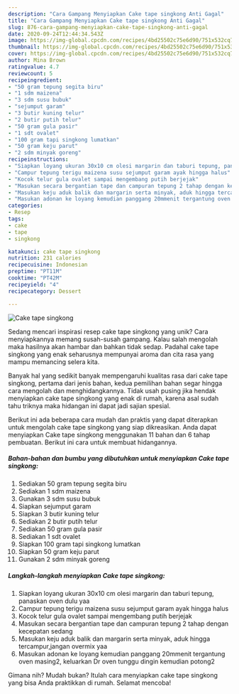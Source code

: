 ```yaml
---
description: "Cara Gampang Menyiapkan Cake tape singkong Anti Gagal"
title: "Cara Gampang Menyiapkan Cake tape singkong Anti Gagal"
slug: 876-cara-gampang-menyiapkan-cake-tape-singkong-anti-gagal
date: 2020-09-24T12:44:34.543Z
image: https://img-global.cpcdn.com/recipes/4bd25502c75e6d90/751x532cq70/cake-tape-singkong-foto-resep-utama.jpg
thumbnail: https://img-global.cpcdn.com/recipes/4bd25502c75e6d90/751x532cq70/cake-tape-singkong-foto-resep-utama.jpg
cover: https://img-global.cpcdn.com/recipes/4bd25502c75e6d90/751x532cq70/cake-tape-singkong-foto-resep-utama.jpg
author: Mina Brown
ratingvalue: 4.7
reviewcount: 5
recipeingredient:
- "50 gram tepung segita biru"
- "1 sdm maizena"
- "3 sdm susu bubuk"
- "sejumput garam"
- "3 butir kuning telur"
- "2 butir putih telur"
- "50 gram gula pasir"
- "1 sdt ovalet"
- "100 gram tapi singkong lumatkan"
- "50 gram keju parut"
- "2 sdm minyak goreng"
recipeinstructions:
- "Siapkan loyang ukuran 30x10 cm olesi margarin dan taburi tepung, panaskan oven dulu yaa"
- "Campur tepung terigu maizena susu sejumput garam ayak hingga halus"
- "Kocok telur gula ovalet sampai mengembang putih berjejak"
- "Masukan secara bergantian tape dan campuran tepung 2 tahap dengan kecepatan sedang"
- "Masukan keju aduk balik dan margarin serta minyak, aduk hingga tercampur,jangan overmix yaa"
- "Masukan adonan ke loyang kemudian panggang 20mmenit tergantung oven masing2, keluarkan Dr oven tunggu dingin kemudian potong2"
categories:
- Resep
tags:
- cake
- tape
- singkong

katakunci: cake tape singkong 
nutrition: 231 calories
recipecuisine: Indonesian
preptime: "PT11M"
cooktime: "PT42M"
recipeyield: "4"
recipecategory: Dessert

---
```



![Cake tape singkong](https://img-global.cpcdn.com/recipes/4bd25502c75e6d90/751x532cq70/cake-tape-singkong-foto-resep-utama.jpg)

Sedang mencari inspirasi resep cake tape singkong yang unik? Cara menyiapkannya memang susah-susah gampang. Kalau salah mengolah maka hasilnya akan hambar dan bahkan tidak sedap. Padahal cake tape singkong yang enak seharusnya mempunyai aroma dan cita rasa yang mampu memancing selera kita.



Banyak hal yang sedikit banyak mempengaruhi kualitas rasa dari cake tape singkong, pertama dari jenis bahan, kedua pemilihan bahan segar hingga cara mengolah dan menghidangkannya. Tidak usah pusing jika hendak menyiapkan cake tape singkong yang enak di rumah, karena asal sudah tahu triknya maka hidangan ini dapat jadi sajian spesial.


Berikut ini ada beberapa cara mudah dan praktis yang dapat diterapkan untuk mengolah cake tape singkong yang siap dikreasikan. Anda dapat menyiapkan Cake tape singkong menggunakan 11 bahan dan 6 tahap pembuatan. Berikut ini cara untuk membuat hidangannya.

<!--inarticleads1-->

##### Bahan-bahan dan bumbu yang dibutuhkan untuk menyiapkan Cake tape singkong:

1. Sediakan 50 gram tepung segita biru
1. Sediakan 1 sdm maizena
1. Gunakan 3 sdm susu bubuk
1. Siapkan sejumput garam
1. Siapkan 3 butir kuning telur
1. Sediakan 2 butir putih telur
1. Sediakan 50 gram gula pasir
1. Sediakan 1 sdt ovalet
1. Siapkan 100 gram tapi singkong lumatkan
1. Siapkan 50 gram keju parut
1. Gunakan 2 sdm minyak goreng




<!--inarticleads2-->

##### Langkah-langkah menyiapkan Cake tape singkong:

1. Siapkan loyang ukuran 30x10 cm olesi margarin dan taburi tepung, panaskan oven dulu yaa
1. Campur tepung terigu maizena susu sejumput garam ayak hingga halus
1. Kocok telur gula ovalet sampai mengembang putih berjejak
1. Masukan secara bergantian tape dan campuran tepung 2 tahap dengan kecepatan sedang
1. Masukan keju aduk balik dan margarin serta minyak, aduk hingga tercampur,jangan overmix yaa
1. Masukan adonan ke loyang kemudian panggang 20mmenit tergantung oven masing2, keluarkan Dr oven tunggu dingin kemudian potong2




Gimana nih? Mudah bukan? Itulah cara menyiapkan cake tape singkong yang bisa Anda praktikkan di rumah. Selamat mencoba!
